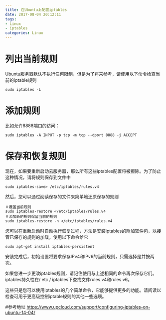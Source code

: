 ```yaml
---
title: 在Ubuntu上配置iptables
date: 2017-08-04 20:12:11
tags:
- Linux
- iptables
categories: Linux
---
```

# 列出当前规则
Ubuntu服务器默认不执行任何限制，但是为了将来参考，请使用以下命令检查当前的iptable规则
```
sudo iptables -L
```
# 添加规则
比如允许8888端口的访问：
```
sudo iptables -A INPUT -p tcp -m tcp --dport 8888 -j ACCEPT
```
# 保存和恢复规则
现在，如果要重新启动云服务器，那么所有这些iptables配置将被擦除。为了防止这种情况，请将规则保存到文件中
```
sudo iptables-save> /etc/iptables/rules.v4
```
然后，您可以通过阅读保存的文件来简单地还原保存的规则
```
＃覆盖当前规则
sudo iptables-restore </etc/iptables/rules.v4
＃添加新的规则保留当前的规则
sudo iptables-restore -n </etc/iptables/rules.v4
```
您可以在重新启动时自动执行恢复过程，方法是安装iptables的附加软件包，以接管已保存的规则的加载。使用以下命令给它
```
sudo apt-get install iptables-persistent
```
安装完成后，初始设置将要求保存IPv4和IPv6的当前规则，只需选择是并按两次。

如果您进一步更改iptables规则，请记住使用与上述相同的命令再次保存它们。iptables持久性在/ etc / iptables下查找文件rules.v4和rules.v6。

这些只是您可以使用iptables的几个简单命令，它能够提供更多的功能。请阅读以检查可用于更高级控制iptable规则的其他一些选项。

#参考地址
https://www.upcloud.com/support/configuring-iptables-on-ubuntu-14-04/
